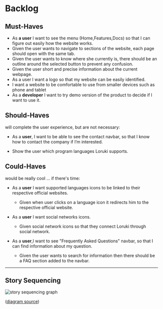 
# Backlog

## Must-Haves

- As **a user** I want to see the menu (Home,Features,Docs) so that I can figure out easily how the website works.
- Given the user wants to navigate to sections of the website, each page should open with the same tab.
- Given the user wants to know where she currently is, there should be an outline around the selected button to prevent any confusion.
- Given the user short and precise information about the current webpage.
- As a user I want a logo so that my website can be easily identified.
- I want a website to be comfortable to use from smaller devices such as phone and tablet
- As a **developer** I want to try demo version of the product to decide if I want to use it.

<!-- **user story name**: As a [type of user] I want to [do something] so that [I achieve some goal]
  - Given [context] when [a specific action is performed] then [a set of consequences should occur]
  - ...-->

## Should-Haves

will complete the user experience, but are not necessary:


- As a **user**, I want to be able to see the contact navbar, so that I know how to contact the company if I’m interested.

- Show the user which program languages Loruki supports.

<!--
- **user story name**: As a [type of user] I want to [do something] so that [I achieve some goal]
  - Given [context] when [a specific action is performed] then [a set of consequences should occur]
-->

## Could-Haves

would be really cool ... if there's time:

- As a **user** I want supported languages icons to be linked to their respective official websites.

  - Given when user clicks on a language icon it redirects him to the respective official website.

- As a **user** I want social networks icons.

  - Given social network icons so that they connect Loruki through social network.

- As a **user**,I want to see "Frequently Asked Questions" navbar, so that I can find information about my question.
  - Given the user wants to search for information then there should be a FAQ section added to the navbar.

<!--- **user story name**: As a [type of user] I want to [do something] so that [I achieve some goal]
  - Given [context] when [a specific action is performed] then [a set of consequences should occur]
  - ...
- ...
-->

---

## Story Sequencing

![story sequencing graph](https://github.com/HackYourFutureBelgium/incremental-development/blob/master/planning-and-collaborating/example-all-about-trees/planning/story-sequencing-graph.svg)

([diagram source](https://excalidraw.com/#json=5492536709742592,eehelCbxb4yj2n5D3cTn1g))
